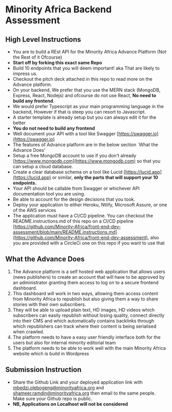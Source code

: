 # Minority Africa Backend Assessment

## High Level Instructions
- You are to build a REst API for the Minority Africa Advance Platform (Not the Rest of it Ofcourse)
- **Start off by forking this exact same Repo**
- Build 10 endpoints that you will deem important! aka That are likely to impress us.
- Checkout the pitch deck attached in this repo to read more on the Advance platform. 
- On your backend, We prefer that you use the MERN stack (MongoDB, Express, React, Nodejs) and ofcourse do not use React, **No need to build any frontend**.
- We would prefer Typescript as your main programming language in the backend, However if that is steep you can resort to Javascript.
- A starter template is already setup but you can always edit it for the better
- **You do not need to build any frontend**
- Well document your API with a tool like Swagger [https://swagger.io](https://swagger.io)
- The features of Advance platform are in the below section `What the Advance Does'
- Setup a free MongoDB account to use if you don't already [https://www.mongodb.com](https://www.mongodb.com) so that you can setup a cloud database.
- Create a clear database schema on a tool like Lucid [https://lucid.app](https://lucid.app) or similar, **only the parts that will support your 10 endpoints.**
- Your API should be callable from Swagger or whichever API documentation tool you are using.
- Be able to account for the design decisions that you took.
- Deploy your application to either Heroku, Ntlify, Microsoft Assure, or one of the AWS services
- The application must have a CI/CD pipeline. You can checkout the README.instructions.md of this repo on a CI/CD pipeline [https://github.com/Minority-Africa/front-end-dev-assessment/blob/main/README.instructions.md](https://github.com/Minority-Africa/front-end-dev-assessment), also you are provided with a CircleCi one on this repo if you want to use that

## What the Advance Does
1. The Advance platform is a self hosted web application that allows users (news
publishers) to create an account that will have to be approved by an
administrator granting them access to log on to a secure frontend dashboard.
2. This dashboard will work in two ways, allowing them access content from
Minority Africa to republish but also giving them a way to share stories with their
own subscribers.
3. They will be able to upload plain text, HD images, HD videos which subscribers
can easily republish without losing quality, connect directly into their CMS and
which automatically contains backlinks through which republishers can track
where their content is being serialised when crawled.
4. The platform needs to have a easy user friendly interface both for the users but
also for internal minority editorial team
5. The platform needs to be able to work well with the main Minority Africa website
which is build in Wordpress

## Submission Instruction
- Share the Github Link and your deployed application link with mbedzi.olebogeng@minorityafrica.org and shameer.ramdin@minorityafrica.org then email to the same people. Make sure your Github repo is public.
- **NB, Applications on Localhost will not be considered**
